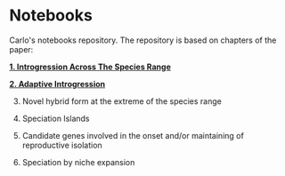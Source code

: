 # Notebooks
Carlo's notebooks repository. The repository is based on chapters of the paper:

<b>
      <a href="https://github.com/randomxsk8/notebooks/tree/master/1.%20Introgression%20Across%20The%20Species%20Range">1. Introgression Across The Species Range</a>	</b>  
      
<b>  <a href="https://github.com/randomxsk8/notebooks/tree/master/2.%20Adaptive%20Introgression">2. Adaptive Introgression </a></b>		

3. Novel hybrid form at the extreme of the species range	

4. Speciation Islands	

5. Candidate genes involved in the onset and/or maintaining of reproductive isolation

6. Speciation by niche expansion

